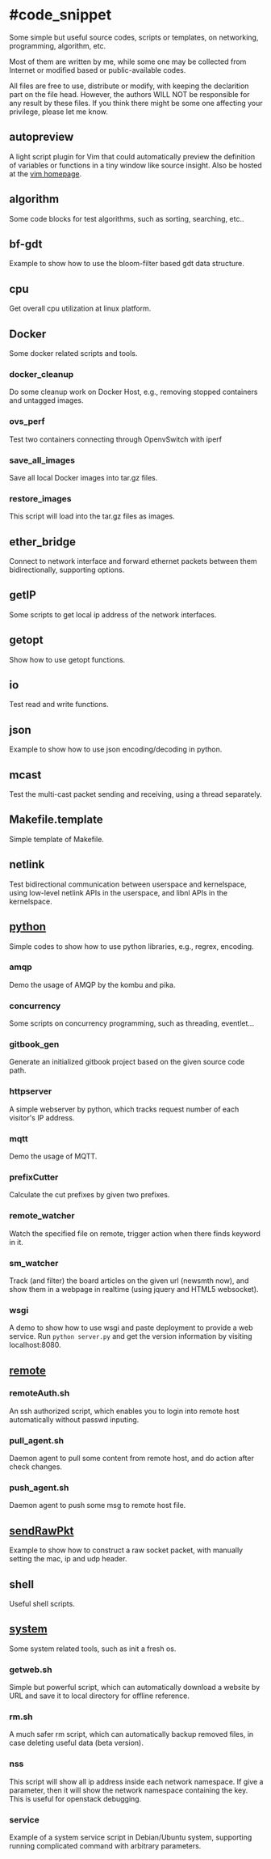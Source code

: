 #code_snippet
============

Some simple but useful source codes, scripts or templates, on networking, programming, algorithm, etc.

Most of them are written by me, while some one may be collected from Internet or modified based or public-available codes.

All files are free to use, distribute or modify, with keeping the declarition part on the file head. However, the authors WILL NOT be responsible for any result by these files. If you think there might be some one affecting your privilege, please let me know.

## autopreview
A light script plugin for Vim that could automatically preview the definition of variables or functions in a tiny window like source insight. Also be hosted at the [vim homepage](http://www.vim.org/scripts/script.php?script_id=2228).

## algorithm
Some code blocks for test algorithms, such as sorting, searching, etc..

## bf-gdt
Example to show how to use the bloom-filter based gdt data structure.

## cpu
Get overall cpu utilization at linux platform.

## Docker
Some docker related scripts and tools.
### docker\_cleanup
Do some cleanup work on Docker Host, e.g., removing stopped containers and untagged images.

### ovs\_perf
Test two containers connecting through OpenvSwitch with iperf

### save\_all\_images
Save all local Docker images into tar.gz files.

### restore\_images
This script will load into the tar.gz files as images.

## ether\_bridge
Connect to network interface and forward ethernet packets between them bidirectionally, supporting options.

## getIP
Some scripts to get local ip address of the network interfaces.

## getopt
Show how to use getopt functions.

## io
Test read and write functions.

## json
Example to show how to use json encoding/decoding in python.

## mcast
Test the multi-cast packet sending and receiving, using a thread separately.

## Makefile.template
Simple template of Makefile.

## netlink
Test bidirectional communication between userspace and kernelspace, using low-level netlink APIs in the userspace, and libnl APIs in the kernelspace.

## [python](python)
Simple codes to show how to use python libraries, e.g., regrex, encoding.
### amqp
Demo the usage of AMQP by the kombu and pika.
###  concurrency
Some scripts on concurrency programming, such as threading, eventlet...
###  gitbook\_gen
Generate an initialized gitbook project based on the given source code path.
### httpserver
A simple webserver by python, which tracks request number of each visitor's IP address.
### mqtt
Demo the usage of MQTT.
### prefixCutter
Calculate the cut prefixes by given two prefixes.
### remote\_watcher
Watch the specified file on remote, trigger action when there finds keyword in it.
### sm\_watcher
Track (and filter) the board articles on the given url (newsmth now), and show them in a webpage in realtime (using jquery and HTML5 websocket).
### wsgi
A demo to show how to use wsgi and paste deployment to provide a web service. 
Run `python server.py` and get the version information by visiting localhost:8080.

## [remote](remote)
### remoteAuth.sh
An ssh authorized script, which enables you to login into remote host automatically without passwd inputing.
### pull\_agent.sh
Daemon agent to pull some content from remote host, and do action after check changes.
### push\_agent.sh
Daemon agent to push some msg to remote host file.

## [sendRawPkt](sendRawPkt)
Example to show how to construct a raw socket packet, with manually setting the mac, ip and udp header.


## shell
Useful shell scripts.

## [system](system)
Some system related tools, such as init a fresh os.
### getweb.sh
Simple but powerful script, which can automatically download a website by URL and save it to local directory for offline reference.
### rm.sh
A much safer rm script, which can automatically backup removed files, in case deleting useful data (beta version).
### nss
This script will show all ip address inside each network namespace. If give a parameter, then it will show the network namespace containing the key. This is useful for openstack debugging.
### service
Example of a system service script in Debian/Ubuntu system, supporting running complicated command with arbitrary parameters.
